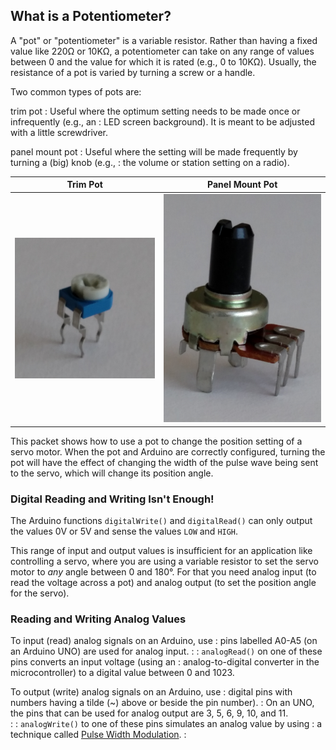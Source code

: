 ## What is a Potentiometer? ##

A "pot" or "potentiometer" is a variable resistor.  Rather than having a fixed value
like 220Ω or 10KΩ, a potentiometer can take on any range of values between 0 and
the value for which it is rated (e.g., 0 to 10KΩ).  Usually, the resistance of
a pot is varied by turning a screw or a handle.  

Two common types of pots are:

trim pot
: Useful where the optimum setting needs to be made once or infrequently (e.g., an 
: LED screen background).  It is meant to be adjusted with a little screwdriver.

panel mount pot
: Useful where the setting will be made frequently by turning a (big) knob (e.g.,
: the volume or station setting on a radio).

| Trim Pot                | Panel Mount Pot               |
|:-----------------------:|:-----------------------------:|
| ![](images/trimpot.png) | ![](images/panelmountpot.png) |

This packet shows how to use a pot to change the position setting of a servo motor.
When the pot and Arduino are correctly configured, turning the pot will have the 
effect of changing the width of the pulse wave being sent to the servo, which 
will change its position angle.

### Digital Reading and Writing Isn't Enough! ###

The Arduino functions `digitalWrite()` and `digitalRead()` can only 
output the values 0V or 5V and sense the values `LOW` and `HIGH`.

<!--
output and
input "digital" values.  As a result:

* On a 5V board (most UNO's), when an I/O pin is being read:

> * any input value over 3V is interpreted by the microprocessor as a `HIGH` value, and 
> * any input value under 2V is interpreted by the microprocessor as a `LOW` value.

* On a 5V board, when an I/O pin is being written to:

> * a `HIGH` value is output as 5V, and
> * a `LOW` value is output as 0V.
-->

This range of input and output values is insufficient for an application like controlling
a servo, where you are using a variable resistor to set the servo motor to *any* angle 
between 0 and 180°.  For that you need analog input (to read the voltage
across a pot) and analog output (to set the position angle for the servo).

### Reading and Writing Analog Values ###

To input (read) analog signals on an Arduino, use
: pins labelled A0-A5 (on an Arduino UNO) are used for analog input.
:
: `analogRead()` on one of these pins converts an input voltage (using an 
: analog-to-digital converter in the microcontroller) to a digital value between 0 and 1023.

To output (write) analog signals on an Arduino, use
: digital pins with numbers having a tilde (~) above or beside the pin number).
: On an UNO, the pins that can be used for analog output are 3, 5, 6, 9, 10, and 11.  
:
: `analogWrite()` to one of these pins simulates an analog value by using
: a technique called [Pulse Width Modulation](/glossary/PWM.html).
:
